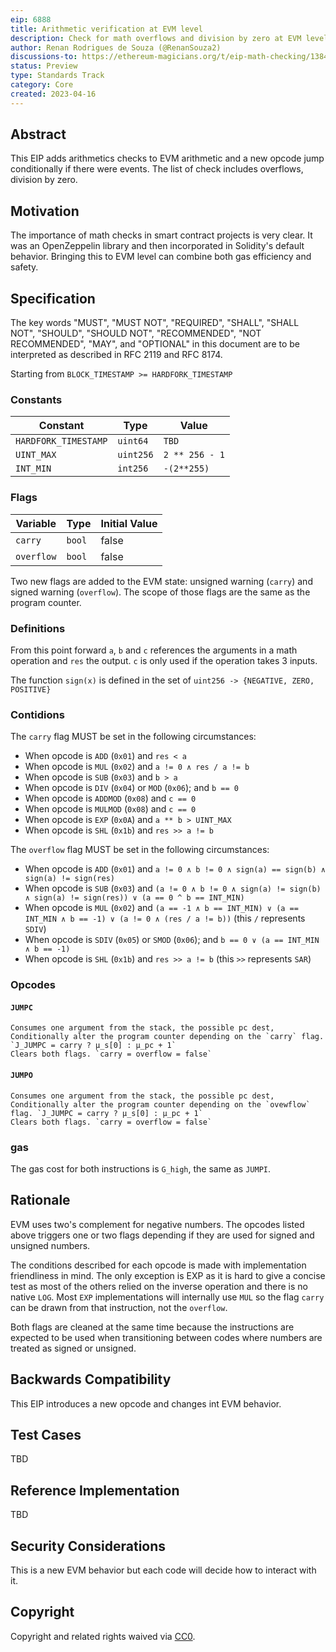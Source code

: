 ```yaml
---
eip: 6888
title: Arithmetic verification at EVM level
description: Check for math overflows and division by zero at EVM level
author: Renan Rodrigues de Souza (@RenanSouza2)
discussions-to: https://ethereum-magicians.org/t/eip-math-checking/13846
status: Preview
type: Standards Track
category: Core
created: 2023-04-16
---
```


## Abstract

This EIP adds arithmetics checks to EVM arithmetic and a new opcode jump conditionally if there were events. The list of check includes overflows, division by zero.

## Motivation

The importance of math checks in smart contract projects is very clear. It was an OpenZeppelin library and then incorporated in Solidity's default behavior. Bringing this to EVM level can combine both gas efficiency and safety.

## Specification

The key words "MUST", "MUST NOT", "REQUIRED", "SHALL", "SHALL NOT", "SHOULD", "SHOULD NOT", "RECOMMENDED", "NOT RECOMMENDED", "MAY", and "OPTIONAL" in this document are to be interpreted as described in RFC 2119 and RFC 8174.

Starting from `BLOCK_TIMESTAMP >= HARDFORK_TIMESTAMP`

### Constants

|     Constant         | Type      | Value     |
| -------------------- | --------- | --------- |
| `HARDFORK_TIMESTAMP` | `uint64`  | `TBD`     |
| `UINT_MAX`           | `uint256` | `2 ** 256 - 1` |
| `INT_MIN`            | `int256`  | `-(2**255)` |

### Flags

|     Variable        | Type      | Initial Value |
| ------------------- | --------- |:------------- |
| `carry`             | `bool`    | false         |
| `overflow`          | `bool`    | false         |

Two new flags are added to the EVM state: unsigned warning (`carry`) and signed warning (`overflow`). The scope of those flags are the same as the program counter.

### Definitions

From this point forward  `a`, `b` and `c` references the arguments in a math operation and `res` the output. `c` is only used if the operation takes 3 inputs.

The function `sign(x)` is defined in the set of `uint256 -> {NEGATIVE, ZERO, POSITIVE}`

### Contidions

The `carry` flag MUST be set in the following circumstances:

 - When opcode is `ADD` (`0x01`) and `res < a`
 - When opcode is `MUL` (`0x02`) and `a != 0 ∧ res / a != b`
 - When opcode is `SUB` (`0x03`) and `b > a`
 - When opcode is `DIV` (`0x04`) or `MOD` (`0x06`); and `b == 0`
 - When opcode is `ADDMOD` (`0x08`) and `c == 0`
 - When opcode is `MULMOD` (`0x08`) and `c == 0`
 - When opcode is `EXP` (`0x0A`) and `a ** b > UINT_MAX`
 - When opcode is `SHL` (`0x1b`) and `res >> a != b`

The `overflow` flag MUST be set in the following circumstances:

 - When opcode is `ADD` (`0x01`) and `a != 0 ∧ b != 0 ∧ sign(a) == sign(b) ∧ sign(a) != sign(res)`
 - When opcode is `SUB` (`0x03`) and `(a != 0 ∧ b != 0 ∧ sign(a) != sign(b) ∧ sign(a) != sign(res)) ∨ (a == 0 ^ b == INT_MIN)`
 - When opcode is `MUL` (`0x02`) and `(a == -1 ∧ b == INT_MIN) ∨ (a == INT_MIN ∧ b == -1) ∨ (a != 0 ∧ (res / a != b))` (this `/` represents `SDIV`)
 - When opcode is `SDIV` (`0x05`)  or `SMOD` (`0x06`); and `b == 0 ∨ (a == INT_MIN ∧ b == -1)`
 - When opcode is `SHL` (`0x1b`) and `res >> a != b` (this `>>` represents `SAR`)

### Opcodes

#### `JUMPC`

    Consumes one argument from the stack, the possible pc dest,
    Conditionally alter the program counter depending on the `carry` flag. `J_JUMPC = carry ? µ_s[0] : µ_pc + 1` 
    Clears both flags. `carry = overflow = false`


#### `JUMPO`

    Consumes one argument from the stack, the possible pc dest,
    Conditionally alter the program counter depending on the `ovewflow` flag. `J_JUMPC = carry ? µ_s[0] : µ_pc + 1` 
    Clears both flags. `carry = overflow = false`

### gas

The gas cost for both instructions is `G_high`, the same as `JUMPI`.

## Rationale

EVM uses two's complement for negative numbers. The opcodes listed above triggers one or two flags depending if they are used for signed and unsigned numbers.

The conditions described for each opcode is made with implementation friendliness in mind. The only exception is EXP as it is hard to give a concise test as most of the others relied on the inverse operation and there is no native `LOG`. Most `EXP` implementations will internally use `MUL` so the flag `carry` can be drawn from that instruction, not the `overflow`.

Both flags are cleaned at the same time because the instructions are expected to be used when transitioning between codes where numbers are treated as signed or unsigned.

## Backwards Compatibility

This EIP introduces a new opcode and changes int EVM behavior.

## Test Cases

TBD

## Reference Implementation

TBD

## Security Considerations

This is a new EVM behavior but each code will decide how to interact with it.

## Copyright

Copyright and related rights waived via [CC0](../LICENSE.md).
